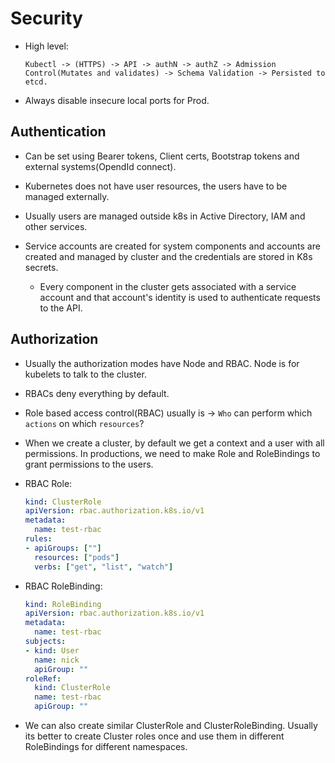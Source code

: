 # Security

- High level:

  `Kubectl -> (HTTPS) -> API -> authN -> authZ -> Admission Control(Mutates and validates) -> Schema Validation -> Persisted to etcd.`

- Always disable insecure local ports for Prod.

## Authentication

- Can be set using Bearer tokens, Client certs, Bootstrap tokens and external systems(OpendId connect).

- Kubernetes does not have user resources, the users have to be managed externally.

- Usually users are managed outside k8s in Active Directory, IAM and other services.

- Service accounts are created for system components and accounts are created and managed by cluster and the credentials are stored in K8s secrets.

  - Every component in the cluster gets associated with a service account and that account's identity is used to authenticate requests to the API.

## Authorization

- Usually the authorization modes have Node and RBAC. Node is for kubelets to talk to the cluster.

- RBACs deny everything by default.

- Role based access control(RBAC) usually is -> `Who` can perform which `actions` on which `resources`?

- When we create a cluster, by default we get a context and a user with all permissions. In productions, we need to make Role and RoleBindings to grant permissions to the users.

- RBAC Role:

  ```yml
  kind: ClusterRole
  apiVersion: rbac.authorization.k8s.io/v1
  metadata:
    name: test-rbac
  rules:
  - apiGroups: [""]
    resources: ["pods"]
    verbs: ["get", "list", "watch"]
  ```

- RBAC RoleBinding:

  ```yml
  kind: RoleBinding
  apiVersion: rbac.authorization.k8s.io/v1
  metadata:
    name: test-rbac
  subjects:
  - kind: User
    name: nick
    apiGroup: ""
  roleRef:
    kind: ClusterRole
    name: test-rbac
    apiGroup: ""
  ```

- We can also create similar ClusterRole and ClusterRoleBinding. Usually its better to create Cluster roles once and use them in different RoleBindings for different namespaces.

